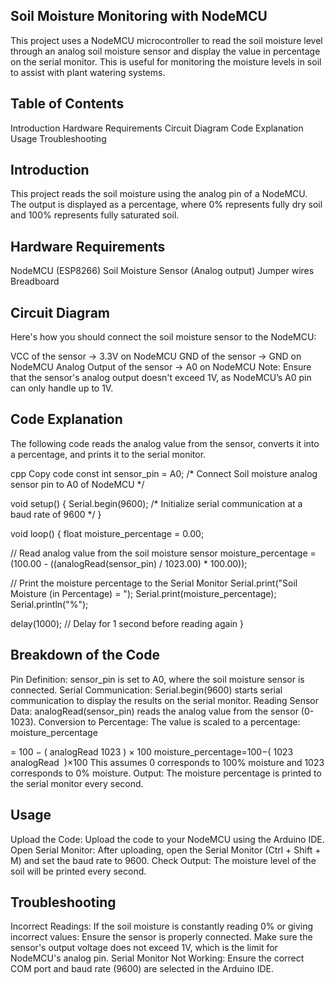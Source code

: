 ## Soil Moisture Monitoring with NodeMCU
This project uses a NodeMCU microcontroller to read the soil moisture level through an analog soil moisture sensor and display the value in percentage on the serial monitor. This is useful for monitoring the moisture levels in soil to assist with plant watering systems.

## Table of Contents
Introduction
Hardware Requirements
Circuit Diagram
Code Explanation
Usage
Troubleshooting

## Introduction
This project reads the soil moisture using the analog pin of a NodeMCU. The output is displayed as a percentage, where 0% represents fully dry soil and 100% represents fully saturated soil.

## Hardware Requirements
NodeMCU (ESP8266)
Soil Moisture Sensor (Analog output)
Jumper wires
Breadboard

## Circuit Diagram
Here's how you should connect the soil moisture sensor to the NodeMCU:

VCC of the sensor → 3.3V on NodeMCU
GND of the sensor → GND on NodeMCU
Analog Output of the sensor → A0 on NodeMCU
Note: Ensure that the sensor's analog output doesn't exceed 1V, as NodeMCU’s A0 pin can only handle up to 1V.

## Code Explanation
The following code reads the analog value from the sensor, converts it into a percentage, and prints it to the serial monitor.

cpp
Copy code
const int sensor_pin = A0;  /* Connect Soil moisture analog sensor pin to A0 of NodeMCU */

void setup() {
  Serial.begin(9600);  /* Initialize serial communication at a baud rate of 9600 */
}

void loop() {
  float moisture_percentage = 0.00;

  // Read analog value from the soil moisture sensor
  moisture_percentage = (100.00 - ((analogRead(sensor_pin) / 1023.00) * 100.00));

  // Print the moisture percentage to the Serial Monitor
  Serial.print("Soil Moisture (in Percentage) = ");
  Serial.print(moisture_percentage);
  Serial.println("%");

  delay(1000);  // Delay for 1 second before reading again
}

## Breakdown of the Code

Pin Definition: sensor_pin is set to A0, where the soil moisture sensor is connected.
Serial Communication: Serial.begin(9600) starts serial communication to display the results on the serial monitor.
Reading Sensor Data: analogRead(sensor_pin) reads the analog value from the sensor (0-1023).
Conversion to Percentage: The value is scaled to a percentage:
moisture_percentage

=
100
−
(
analogRead
1023
)
×
100
moisture_percentage=100−( 
1023
analogRead
​
 )×100
This assumes 0 corresponds to 100% moisture and 1023 corresponds to 0% moisture.
Output: The moisture percentage is printed to the serial monitor every second.

## Usage
Upload the Code: Upload the code to your NodeMCU using the Arduino IDE.
Open Serial Monitor: After uploading, open the Serial Monitor (Ctrl + Shift + M) and set the baud rate to 9600.
Check Output: The moisture level of the soil will be printed every second.

## Troubleshooting
Incorrect Readings: If the soil moisture is constantly reading 0% or giving incorrect values:
Ensure the sensor is properly connected.
Make sure the sensor's output voltage does not exceed 1V, which is the limit for NodeMCU's analog pin.
Serial Monitor Not Working: Ensure the correct COM port and baud rate (9600) are selected in the Arduino IDE.
